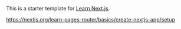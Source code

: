 This is a starter template for [Learn Next.js](https://nextjs.org/learn).

https://nextjs.org/learn-pages-router/basics/create-nextjs-app/setup
